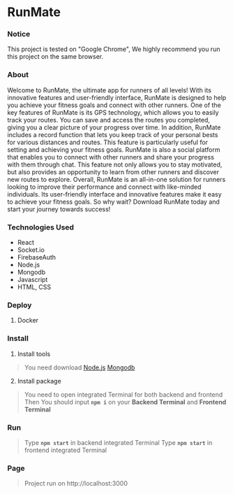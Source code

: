 ﻿# RunMate
 
### Notice
This project is tested on "Google Chrome", We highly recommend you run this project on the same browser.
 
### About
Welcome to RunMate, the ultimate app for runners of all levels! With its innovative features and user-friendly interface, RunMate is designed to help you achieve your fitness goals and connect with other runners.
One of the key features of RunMate is its GPS technology, which allows you to easily track your routes. You can save and access the routes you completed, giving you a clear picture of your progress over time. In addition, RunMate includes a record function that lets you keep track of your personal bests for various distances and routes. This feature is particularly useful for setting and achieving your fitness goals.
RunMate is also a social platform that enables you to connect with other runners and share your progress with them through chat. This feature not only allows you to stay motivated, but also provides an opportunity to learn from other runners and discover new routes to explore.
Overall, RunMate is an all-in-one solution for runners looking to improve their performance and connect with like-minded individuals. Its user-friendly interface and innovative features make it easy to achieve your fitness goals. So why wait? Download RunMate today and start your journey towards success!

### Technologies Used
* React
* Socket.io
* FirebaseAuth
* Node.js
* Mongodb
* Javascript
* HTML, CSS

### Deploy
1. Docker

### Install
1. Install tools
>You need download
[Node.js](https://nodejs.org/en/download/)
[Mongodb](https://www.mongodb.com/try/download/community)

2. Install package

>You need to open integrated Terminal for both backend and frontend
>Then You should input **`npm i`** on your **Backend Terminal** and **Frontend Terminal**

### Run
>Type **`npm start`** in backend integrated Terminal
>Type **`npm start`** in frontend integrated Terminal

### Page
>Project run on http://localhost:3000
